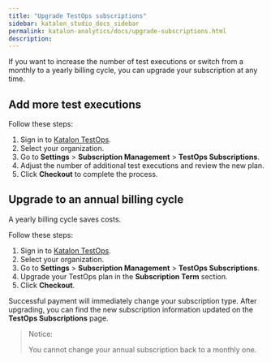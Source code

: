 ```yaml
---
title: "Upgrade TestOps subscriptions"
sidebar: katalon_studio_docs_sidebar
permalink: katalon-analytics/docs/upgrade-subscriptions.html 
description: 
---
```


If you want to increase the number of test executions or switch from a monthly to a yearly billing cycle, you can upgrade your subscription at any time.

## Add more test executions

Follow these steps:
1. Sign in to [Katalon TestOps](https://testops.katalon.io/).
2. Select your organization.
3. Go to **Settings** > **Subscription Management** > **TestOps Subscriptions**.
4. Adjust the number of additional test executions and review the new plan.
5. Click **Checkout** to complete the process.

## Upgrade to an annual billing cycle

A yearly billing cycle saves costs.

Follow these steps:

1. Sign in to [Katalon TestOps](https://testops.katalon.io/).
2. Select your organization.
3. Go to **Settings** > **Subscription Management** > **TestOps Subscriptions**.
4. Upgrade your TestOps plan in the **Subscription Term** section.
5. Click **Checkout**.

Successful payment will immediately change your subscription type. After upgrading, you can find the new subscription information updated on the **TestOps Subscriptions** page.

> Notice:
>
> You cannot change your annual subscription back to a monthly one.
